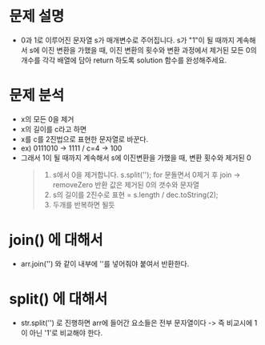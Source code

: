 # 문제 설명

- 0과 1로 이루어진 문자열 s가 매개변수로 주어집니다. s가 "1"이 될 때까지 계속해서 s에 이진 변환을 가했을 때, 이진 변환의 횟수와 변환 과정에서 제거된 모든 0의 개수를 각각 배열에 담아 return 하도록 solution 함수를 완성해주세요.

# 문제 분석

- x의 모든 0을 제거
- x의 길이를 c라고 하면
- x를 c를 2진법으로 표현한 문자열로 바꾼다.
- ex) 0111010 -> 1111 / c=4 -> 100
- 그래서 1이 될 때까지 계속해서 s에 이진변환을 가했을 때, 변환 횟수와 제거된 0
  > 1. s에서 0을 제거합니다.
  >    s.split(''); for 문돌면서 0제거 후 join -> removeZero 반환 값은 제거된 0의 갯수와 문자열
  > 2. s의 길이를 2진수로 표현 = s.length / dec.toString(2);
  > 3. 두개를 반복하면 될듯

# join() 에 대해서

- arr.join('') 와 같이 내부에 ''를 넣어줘야 붙여서 반환한다.

# split() 에 대해서

- str.split('') 로 진행하면 arr에 들어간 요소들은 전부 문자열이다 -> 즉 비교시에 1이 아닌 '1'로 비교해야 한다.

